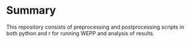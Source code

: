 # Summary

This repository consists of preprocessing and postprocessing scripts in both python and r for running WEPP and analysis of results.
